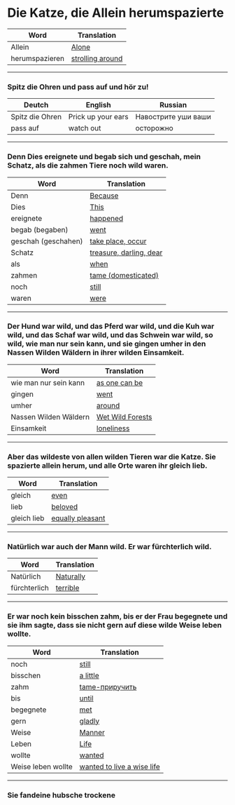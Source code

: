 # Die Katze, die Allein herumspazierte

| Word           | Translation      |
|----------------|------------------|
|Allein          |[Alone](https://translate.google.com/?sl=de&tl=en&text=Allein&op=translate)             |
|herumspazieren  |[strolling around](https://translate.google.com/?sl=de&tl=en&text=herumspazieren&op=translate)  |

<hr />

### Spitz die Ohren und pass auf und hör zu!

|Deutch          |English            |Russian             |
|----------------|-------------------|--------------------|
|Spitz die Ohren |Prick up your ears |Навострите уши ваши |
|pass auf        |watch out          |осторожно           |

<hr />

### Denn Dies ereignete und begab sich und geschah, mein Schatz, als die zahmen Tiere noch wild waren.

| Word           | Translation      |
|----------------|------------------|
|Denn            |[Because](https://translate.google.com/details?sl=de&tl=en&text=Denn&op=translate) |
|Dies  |[This](https://translate.google.com/details?sl=de&tl=en&text=Dies&op=translate)  |
|ereignete  |[happened](https://translate.google.com/details?sl=de&tl=en&text=ereignete&op=translate)  |
|begab (begaben) |[went](https://translate.google.com/details?sl=de&tl=en&text=begab&op=translate)  |
|geschah (geschahen) |[take place, occur](https://translate.google.com/details?sl=de&tl=en&text=geschah&op=translate)  |
|Schatz  |[treasure, darling, dear ](https://translate.google.com/details?sl=de&tl=en&text=Schatz&op=translate)|
|als|[when](https://translate.google.com/details?sl=de&tl=en&text=als&op=translate)|
|zahmen  |[tame (domesticated)](https://translate.google.com/details?sl=de&tl=en&text=zahmen&op=translate)  |
|noch |[still](https://translate.google.com/details?sl=de&tl=en&text=noch&op=translate)|
|waren|[were](https://translate.google.com/details?sl=de&tl=en&text=waren&op=translate)|

<hr />

### Der Hund war wild, und das Pferd war wild, und die Kuh war wild, und das Schaf war wild, und das Schwein war wild, so wild, wie man nur sein kann, und sie gingen umher in den Nassen Wilden Wäldern in ihrer wilden Einsamkeit.

| Word           | Translation      |
|----------------|------------------|
|wie man nur sein kann|[as one can be](https://translate.google.com/?sl=de&tl=en&text=wie%20man%20nur%20sein%20kann&op=translate)|
|gingen|[went](https://translate.google.com/details?sl=de&tl=en&text=gingen&op=translate)|
|umher|[around](https://translate.google.com/details?sl=de&tl=en&text=umher&op=translate)|
|Nassen Wilden Wäldern|[Wet Wild Forests](https://translate.google.com/details?sl=de&tl=en&text=Nassen%20Wilden%20W%C3%A4lldern&op=translate)|
|Einsamkeit|[loneliness](https://translate.google.com/details?sl=de&tl=en&text=Einsamkeit&op=translate)|

<hr />

### Aber das wildeste von allen wilden Tieren war die Katze. Sie spazierte allein herum, und alle Orte waren ihr gleich lieb.

| Word           | Translation      |
|----------------|------------------|
|gleich |[even](https://translate.google.com/details?sl=de&tl=en&text=gleich&op=translate)|
|lieb |[beloved](https://translate.google.com/details?sl=de&tl=en&text=lieb&op=translate)|
|gleich lieb |[equally pleasant](https://translate.google.com/details?sl=de&tl=en&text=gleich%20lieb&op=translate)|



<hr />

### Natürlich war auch der Mann wild. Er war fürchterlich wild.

| Word           | Translation      |
|----------------|------------------|
|Natürlich|[Naturally](https://translate.google.com/details?sl=auto&tl=en&text=Nat%C3%BCrlich&op=translate)|
|fürchterlich|[terrible](https://translate.google.com/details?sl=auto&tl=en&text=f%C3%BCrchterlich&op=translate)|

<hr />

### Er war noch kein bisschen zahm, bis er der Frau begegnete und sie ihm sagte, dass sie nicht gern auf diese wilde Weise leben wollte.

| Word           | Translation      |
|----------------|------------------|
|noch|[still](https://translate.google.com/details?sl=auto&tl=en&text=noch&op=translate)|
|bisschen|[a little](https://translate.google.com/details?sl=auto&tl=en&text=bisschen&op=translate)|
|zahm|[tame-приручить](https://translate.google.com/details?sl=auto&tl=en&text=zahm&op=translate)|
|bis|[until](https://translate.google.com/details?sl=de&tl=en&text=bis&op=translate)|
|begegnete|[met](https://translate.google.com/details?sl=de&tl=en&text=begegnete&op=translate)|
|gern|[gladly](https://translate.google.com/details?sl=de&tl=en&text=gern&op=translate)|
|Weise|[Manner](https://translate.google.com/details?sl=de&tl=ru&text=Weise&op=translate)|
|Leben|[Life](https://translate.google.com/details?sl=de&tl=en&text=leben&op=translate)|
|wollte|[wanted](https://translate.google.com/details?sl=de&tl=en&text=wollte&op=translate)|
|Weise leben wollte|[wanted to live a wise life](https://translate.google.com/details?sl=de&tl=en&text=Weise%20leben%20wollte&op=translate)|

<hr />

### Sie fandeine hubsche trockene


